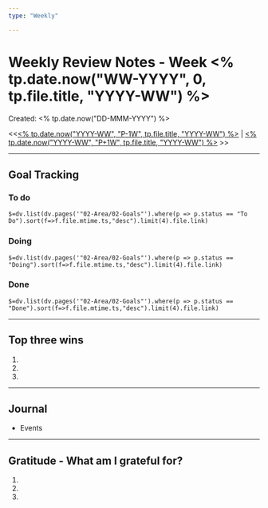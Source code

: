 ```yaml
---
type: "Weekly"

---
```


# Weekly Review Notes - Week <% tp.date.now("WW-YYYY", 0, tp.file.title, "YYYY-WW") %>

Created: <% tp.date.now("DD-MMM-YYYY") %>

<<[<% tp.date.now("YYYY-WW", "P-1W", tp.file.title, "YYYY-WW") %>](app://obsidian.md/%3C%25%20tp.date.now(%22YYYY-MM-DD%22,%20-1,%20tp.file.title,%20%22YYYY-MM-DD%22)%20%25%3E) | [<% tp.date.now("YYYY-WW", "P+1W", tp.file.title, "YYYY-WW") %>](app://obsidian.md/%3C%25%20tp.date.now(%22YYYY-MM-DD%22,%201,%20tp.file.title,%20%22YYYY-MM-DD%22)%20%25%3E) >>


---

## Goal Tracking

### To do
`$=dv.list(dv.pages('"02-Area/02-Goals"').where(p => p.status == "To Do").sort(f=>f.file.mtime.ts,"desc").limit(4).file.link)`
### Doing
`$=dv.list(dv.pages('"02-Area/02-Goals"').where(p => p.status == "Doing").sort(f=>f.file.mtime.ts,"desc").limit(4).file.link)`
### Done
`$=dv.list(dv.pages('"02-Area/02-Goals"').where(p => p.status == "Done").sort(f=>f.file.mtime.ts,"desc").limit(4).file.link)`

---

## Top three wins
1)
2)
3)

---

## Journal

-   Events

---

## Gratitude - What am I grateful for?
1)
2)
3)


